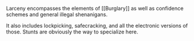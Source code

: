 Larceny encompasses the elements of [[Burglary]] as well as confidence schemes and general illegal shenanigans.

It also includes lockpicking, safecracking, and all the electronic versions of those.  Stunts are obviously the way to specialize here.
